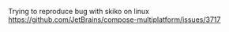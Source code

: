 Trying to reproduce bug with skiko on linux https://github.com/JetBrains/compose-multiplatform/issues/3717
